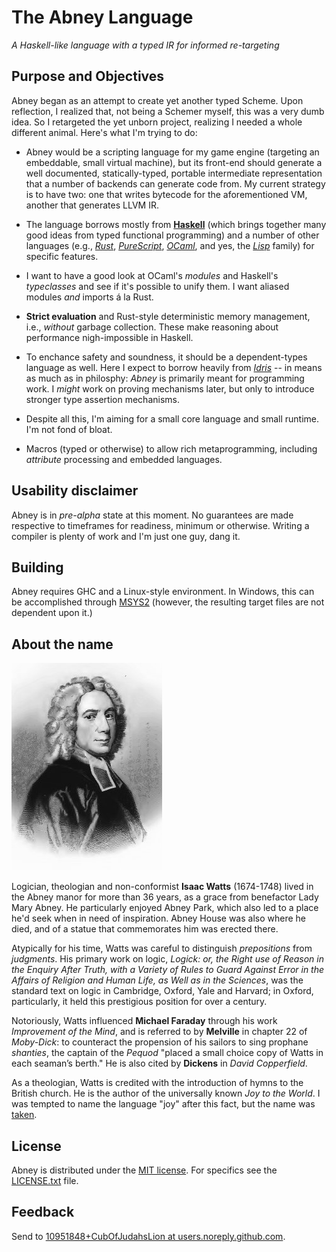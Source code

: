 # The Abney Language

_A Haskell-like language with a typed IR for informed re-targeting_


## Purpose and Objectives

Abney began as an attempt to create yet another typed Scheme. Upon reflection, I realized that, not
being a Schemer myself, this was a very dumb idea. So I retargeted the yet unborn project, realizing
I needed a whole different animal. Here's what I'm trying to do:

- Abney would be a scripting language for my game engine (targeting an embeddable, small virtual
  machine), but its front-end should generate a well documented, statically-typed, portable
  intermediate representation that a number of backends can generate code from. My current strategy
  is to have two: one that writes bytecode for the aforementioned VM, another that generates LLVM IR.

- The language borrows mostly from [**Haskell**](http://Haskell.org) (which brings together many good
  ideas from typed functional programming) and a number of other languages
  (e.g., [_Rust_](http://rust-lang.org), [_PureScript_](http://purescript.org),
  [_OCaml_](http://ocaml.org), and yes, the [_Lisp_](https://lisp-lang.org/) family) for specific
  features.

- I want to have a good look at
  OCaml's _modules_ and Haskell's _typeclasses_ and see if it's possible to unify them. I want aliased
  modules _and_ imports á la Rust.

- **Strict evaluation** and Rust-style deterministic memory management, i.e.,
  _without_ garbage collection. These make reasoning about performance nigh-impossible in Haskell.

- To enchance safety and soundness, it should be a dependent-types language as well. Here I expect to
  borrow heavily from [_Idris_](http://idris-lang.org) -- in means as much as in philosphy: _Abney_ is
  primarily meant for programming work. I _might_ work on proving mechanisms later, but only to
  introduce stronger type assertion mechanisms.

- Despite all this, I'm aiming for a small core language and small runtime. I'm not fond of bloat.

- Macros (typed or otherwise) to allow rich metaprogramming, including _attribute_ processing and
  embedded languages.


## Usability disclaimer

Abney is in _pre-alpha_ state at this moment. No guarantees are made respective to timeframes for
readiness, minimum or otherwise. Writing a compiler is plenty of work and I'm just one guy,
dang it.


## Building

Abney requires GHC and a Linux-style environment. In Windows, this can be accomplished through
[MSYS2](https://www.msys2.org/) (however, the resulting target files are not dependent upon it.)


## About the name

![Isaac Watts](./watts.jpg)

Logician, theologian and non-conformist **Isaac Watts** (1674-1748) lived in the Abney manor for more
than 36 years, as a grace from benefactor Lady Mary Abney. He particularly enjoyed Abney Park,
which also led to a place he'd seek when in need of inspiration. Abney House was also where he died,
and of a statue that commemorates him was erected there.

Atypically for his time, Watts was careful to distinguish _prepositions_ from _judgments_. His
primary work on logic, _Logick: or, the Right use of Reason in the Enquiry After Truth, with a Variety
of Rules to Guard Against Error in the Affairs of Religion and Human Life, as Well as in the
Sciences_, was the standard text on logic in Cambridge, Oxford, Yale and Harvard; in Oxford,
particularly, it held this prestigious position for over a century.

Notoriously, Watts influenced **Michael Faraday** through his work _Improvement of the Mind_, and is
referred to by **Melville** in chapter 22 of _Moby-Dick_: to counteract the propension of his sailors
to sing prophane _shanties_, the captain of the _Pequod_ "placed a small choice copy of Watts in each
seaman’s berth." He is also cited by **Dickens** in _David Copperfield_.

As a theologian, Watts is credited with the introduction of hymns to the British church. He is the
author of the universally known _Joy to the World_. I was tempted to name the language "joy" after
this fact, but the name was [taken](https://www.latrobe.edu.au/humanities/research/research-projects/past-projects/joy-programming-language).


## License

Abney is distributed under the [MIT license](https://mit-license.org/). For specifics see the
[LICENSE.txt](./LICENSE.txt) file.


## Feedback

Send to [10951848+CubOfJudahsLion at users.noreply.github.com](mailto:10951848+CubOfJudahsLion@users.noreply.github.com).
